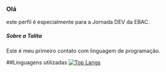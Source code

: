 ### Olá
este perfil é especialmente para a Jornada DEV da EBAC. 

##### Sobre a Talita
Este é meu primeiro contato com linguagem de programação.

##Linguagens utilizadas 
[![Top Langs](https://github-readme-stats.vercel.app/api/top-langs/?username=TalitaPereiraB=true)](https://github.com/anuraghazra/github-readme-stats)


